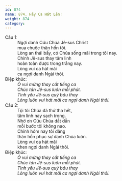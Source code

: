 ```yaml
---
id: 874
name: 874. Hãy Ca Hát Lên!
weight: 874
category: 
---
```

<dl><dt>Câu 1:</dt><dd data-verse="1">Ngợi danh Cứu Chúa Jê-sus Christ <br/>mua chuộc thân hồn tôi. <br/>Lòng an thái bấy, có Chúa sống mãi trong tôi nay. <br/>Chính Jê-sus thay tâm linh <br/>hoàn toàn được trong trắng nay. <br/>Lòng vui ca hát mãi <br/>ca ngợi danh Ngài thôi. </dd><dt>Điệp khúc:</dt><dd data-chorus="1"><em>Ô vui mừng thay cất tiếng ca <br/>Chúc tán Jê-sus luôn mỗi phút. <br/>Tình yêu Jê-sus quý báu thay <br/>Lòng luôn vui hát mãi ca ngợi danh Ngài thôi. </em></dd><dt>Câu 2:</dt><dd data-verse="2">Tội tôi Chúa đã thứ tha hết, <br/>tâm linh nay sạch trong. <br/>Nhờ ơn Cứu Chúa dắt dẫn <br/>mỗi bước tôi không nao. <br/>Chính hôm nay tôi dâng <br/>thân hồn phục sự danh Chúa luôn. <br/>Lòng vui ca hát mãi <br/>khen ngợi danh Ngài thôi. </dd><dt>Điệp khúc:</dt><dd data-chorus="1"><em>Ô vui mừng thay cất tiếng ca <br/>Chúc tán Jê-sus luôn mỗi phút. <br/>Tình yêu Jê-sus quý báu thay <br/>Lòng luôn vui hát mãi ca ngợi danh Ngài thôi. </em></dd></dl>
